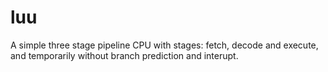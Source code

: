 # luu
A simple three stage pipeline CPU with stages: fetch, decode and execute, and temporarily without branch prediction and interupt.
